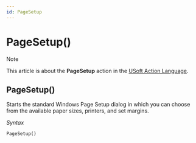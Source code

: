 ```yaml
---
id: PageSetup
---
```


# PageSetup()



> [!NOTE]
> This article is about the **PageSetup** action in the [USoft Action Language](/docs/Task%20flow/Action%20Language%20reference/USoft%20Action%20Language.md).

## **PageSetup()**

Starts the standard Windows Page Setup dialog in which you can choose from the available paper sizes, printers, and set margins.

*Syntax*

```
PageSetup()
```

 